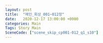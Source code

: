 ```yaml
---
layout: post
title:  "메인_회상_001~012장"
date:   2020-12-17 13:00:00 +0000
categories: Main
Tags: Story Main
SceneCode: ["scene_skip_cp001-012_q1_s10"]
---
```

